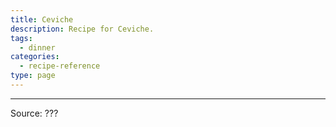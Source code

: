 ```yaml
---
title: Ceviche
description: Recipe for Ceviche.
tags:
  - dinner
categories:
  - recipe-reference
type: page
---
```


---

Source: ???